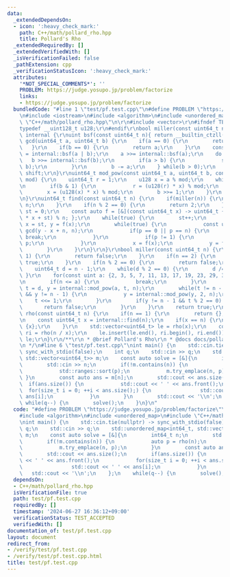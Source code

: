 ```yaml
---
data:
  _extendedDependsOn:
  - icon: ':heavy_check_mark:'
    path: C++/math/pollard_rho.hpp
    title: Pollard's Rho
  _extendedRequiredBy: []
  _extendedVerifiedWith: []
  _isVerificationFailed: false
  _pathExtension: cpp
  _verificationStatusIcon: ':heavy_check_mark:'
  attributes:
    '*NOT_SPECIAL_COMMENTS*': ''
    PROBLEM: https://judge.yosupo.jp/problem/factorize
    links:
    - https://judge.yosupo.jp/problem/factorize
  bundledCode: "#line 1 \"test/pf.test.cpp\"\n#define PROBLEM \"https://judge.yosupo.jp/problem/factorize\"\
    \n#include <iostream>\n#include <algorithm>\n#include <unordered_map>\n#line 2\
    \ \"C++/math/pollard_rho.hpp\"\n\r\n#include <vector>\r\n#ifndef TEMPLATE\r\n\
    typedef __uint128_t u128;\r\n#endif\r\nbool miller(const uint64_t n);\r\nnamespace\
    \ internal {\r\nuint bsf(const uint64_t n){ return __builtin_ctzll(n); }\r\nuint64_t\
    \ gcd(uint64_t a, uint64_t b) {\r\n    if(a == 0) {\r\n        return b;\r\n \
    \   }\r\n    if(b == 0) {\r\n        return a;\r\n    }\r\n    const uint shift\
    \ = internal::bsf(a | b);\r\n    a >>= internal::bsf(a);\r\n    do {\r\n     \
    \   b >>= internal::bsf(b);\r\n        if(a > b) {\r\n            std::swap(a,\
    \ b);\r\n        }\r\n        b -= a;\r\n    } while(b > 0);\r\n    return a <<\
    \ shift;\r\n}\r\nuint64_t mod_pow(const uint64_t a, uint64_t b, const uint64_t\
    \ mod) {\r\n    uint64_t r = 1;\r\n    u128 x = a % mod;\r\n    while(b > 0) {\r\
    \n        if(b & 1) {\r\n            r = (u128(r) * x) % mod;\r\n        }\r\n\
    \        x = (u128(x) * x) % mod;\r\n        b >>= 1;\r\n    }\r\n    return r;\r\
    \n}\r\nuint64_t find(const uint64_t n) {\r\n    if(miller(n)) {\r\n        return\
    \ n;\r\n    }\r\n    if(n % 2 == 0) {\r\n        return 2;\r\n    }\r\n    int\
    \ st = 0;\r\n    const auto f = [&](const uint64_t x) -> uint64_t { return (u128(x)\
    \ * x + st) % n; };\r\n    while(true) {\r\n        st++;\r\n        uint64_t\
    \ x = st, y = f(x);\r\n        while(true) {\r\n            const uint64_t p =\
    \ gcd(y - x + n, n);\r\n            if(p == 0 || p == n) {\r\n               \
    \ break;\r\n            }\r\n            if(p != 1) {\r\n                return\
    \ p;\r\n            }\r\n            x = f(x);\r\n            y = f(f(y));\r\n\
    \        }\r\n    }\r\n}\r\n}\r\nbool miller(const uint64_t n) {\r\n    if(n <=\
    \ 1) {\r\n        return false;\r\n    }\r\n    if(n == 2) {\r\n        return\
    \ true;\r\n    }\r\n    if(n % 2 == 0) {\r\n        return false;\r\n    }\r\n\
    \    uint64_t d = n - 1;\r\n    while(d % 2 == 0) {\r\n        d /= 2;\r\n   \
    \ }\r\n    for(const uint a: {2, 3, 5, 7, 11, 13, 17, 19, 23, 29, 31, 37}) {\r\
    \n        if(n <= a) {\r\n            break;\r\n        }\r\n        uint64_t\
    \ t = d, y = internal::mod_pow(a, t, n);\r\n        while(t != n - 1 && y != 1\
    \ && y != n - 1) {\r\n            y = internal::mod_pow(y, 2, n);\r\n        \
    \    t <<= 1;\r\n        }\r\n        if(y != n - 1 && t % 2 == 0) {\r\n     \
    \       return false;\r\n        }\r\n    }\r\n    return true;\r\n}\r\nstd::vector<uint64_t>\
    \ rho(const uint64_t n) {\r\n    if(n == 1) {\r\n        return {};\r\n    }\r\
    \n    const uint64_t x = internal::find(n);\r\n    if(x == n) {\r\n        return\
    \ {x};\r\n    }\r\n    std::vector<uint64_t> le = rho(x);\r\n    const std::vector<uint64_t>\
    \ ri = rho(n / x);\r\n    le.insert(le.end(), ri.begin(), ri.end());\r\n    return\
    \ le;\r\n}\r\n/**\r\n * @brief Pollard's Rho\r\n * @docs docs/pollard_rho.md\r\
    \n */\n#line 6 \"test/pf.test.cpp\"\nint main() {\n    std::cin.tie(nullptr) ->\
    \ sync_with_stdio(false);\n    int q;\n    std::cin >> q;\n    std::unordered_map<int64_t,\
    \ std::vector<uint64_t>> m;\n    const auto solve = [&]{\n        int64_t n;\n\
    \        std::cin >> n;\n        if(!m.contains(n)) {\n            auto p = rho(n);\n\
    \            std::ranges::sort(p);\n            m.try_emplace(n, p);\n       \
    \ }\n        const auto ans = m[n];\n        std::cout << ans.size();\n      \
    \  if(ans.size()) {\n            std::cout << ' ' << ans.front();\n          \
    \  for(size_t i = 0; ++i < ans.size();) {\n                std::cout << ' ' <<\
    \ ans[i];\n            }\n        }\n        std::cout << '\\n';\n    };\n   \
    \ while(q--) {\n        solve();\n    }\n}\n"
  code: "#define PROBLEM \"https://judge.yosupo.jp/problem/factorize\"\n#include <iostream>\n\
    #include <algorithm>\n#include <unordered_map>\n#include \"C++/math/pollard_rho.hpp\"\
    \nint main() {\n    std::cin.tie(nullptr) -> sync_with_stdio(false);\n    int\
    \ q;\n    std::cin >> q;\n    std::unordered_map<int64_t, std::vector<uint64_t>>\
    \ m;\n    const auto solve = [&]{\n        int64_t n;\n        std::cin >> n;\n\
    \        if(!m.contains(n)) {\n            auto p = rho(n);\n            std::ranges::sort(p);\n\
    \            m.try_emplace(n, p);\n        }\n        const auto ans = m[n];\n\
    \        std::cout << ans.size();\n        if(ans.size()) {\n            std::cout\
    \ << ' ' << ans.front();\n            for(size_t i = 0; ++i < ans.size();) {\n\
    \                std::cout << ' ' << ans[i];\n            }\n        }\n     \
    \   std::cout << '\\n';\n    };\n    while(q--) {\n        solve();\n    }\n}"
  dependsOn:
  - C++/math/pollard_rho.hpp
  isVerificationFile: true
  path: test/pf.test.cpp
  requiredBy: []
  timestamp: '2024-06-27 16:36:12+09:00'
  verificationStatus: TEST_ACCEPTED
  verifiedWith: []
documentation_of: test/pf.test.cpp
layout: document
redirect_from:
- /verify/test/pf.test.cpp
- /verify/test/pf.test.cpp.html
title: test/pf.test.cpp
---
```

